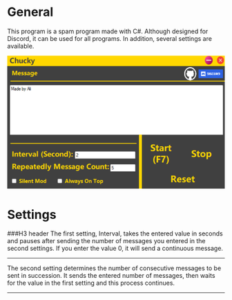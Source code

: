# General

This program is a spam program made with C#. Although designed for Discord, it can be used for all programs. In addition, several settings are available.

![Screenshot](picture.png)

# Settings
###H3 header
The first setting, Interval, takes the entered value in seconds and pauses after sending the number of messages you entered in the second settings. If you enter the value 0, it will send a continuous message.

--------------------------

The second setting determines the number of consecutive messages to be sent in succession. It sends the entered number of messages, then waits for the value in the first setting and this process continues.

--------------------------

